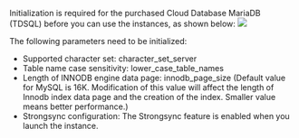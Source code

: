 Initialization is required for the purchased Cloud Database MariaDB (TDSQL) before you can use the instances, as shown below:
![](https://mccdn.qcloud.com/static/img/7d6e94d91a4c132d70462029f1397ced/image.png)

The following parameters need to be initialized:

- 	Supported character set: character_set_server
- 	Table name case sensitivity: lower_case_table_names
- 	Length of INNODB engine data page: innodb_page_size (Default value for MySQL is 16K. Modification of this value will affect the length of Innodb index data page and the creation of the index. Smaller value means better performance.)
- 	Strongsync configuration: The Strongsync feature is enabled when you launch the instance.

